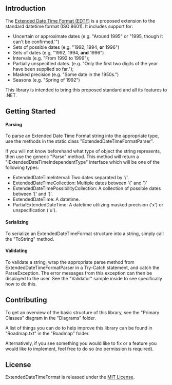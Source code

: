 ## Introduction

The [Extended Date Time Format (EDTF)](http://www.loc.gov/standards/datetime/pre-submission.html) is a proposed extension to the standard datetime format (ISO 8601). It includes support for:

- Uncertain or approximate dates (e.g. "Around 1995" or "1995, though it can't be confirmed.'")
- Sets of possible dates (e.g. "1992, 1994, **or** 1996")
- Sets of dates (e.g, "1992, 1994, **and** 1996")
- Intervals (e.g. "From 1992 to 1999");
- Partially unspecified dates. (e.g. "Only the first two digits of the year have been supplied so far.");
- Masked precision (e.g. "Some date in the 1950s.")
- Seasons (e.g. "Spring of 1992")

This library is intended to bring this proposed standard and all its features to .NET.

## Getting Started

#### Parsing

To parse an Extended Date Time Format string into the appropriate type, use the methods in the static class "ExtendedDateTimeFormatParser".

If you will not know beforehand what type of object the string represents, then use the generic "Parse" method. This method will return a "IExtendedDateTimeIndependentType" interface which will be one of the following types:

- ExtendedDateTimeInterval: Two dates separated by '/'.
- ExtendedDateTimeCollection: Multiple dates between '{' and '}'
- ExtendedDateTimePossibilityCollection: A collection of possible dates between '[' and ']'.
- ExtendedDateTime: A datetime.
- PartialExtendedDateTime: A datetime utilizing masked precision ('x') or unspecification ('u').

#### Serializing

To serialize an ExtendedDateTimeFormat structure into a string, simply call the "ToString" method.

#### Validating

To validate a string, wrap the appropriate parse method from ExtendedDateTimeFormatParser in a Try-Catch statement, and catch the ParseException. The error messages from this exception can then be displayed to the user. See the "Validator" sample inside to see specifically how to do this.

## Contributing

To get an overview of the basic structure of this library, see the "Primary Classes" diagram in the "Diagrams" folder.

A list of things you can do to help improve this library can be found in "Roadmap.txt" in the "Roadmap" folder.

Alternatively, if you see something you would like to fix or a feature you would like to implement, feel free to do so (no permission is required).

## License

ExtendedDateTimeFormat is released under the [MIT License](http://www.opensource.org/licenses/MIT).
